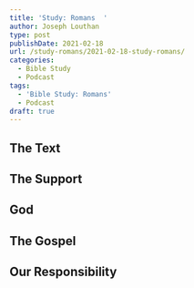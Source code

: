 ```yaml
---
title: 'Study: Romans  '
author: Joseph Louthan
type: post
publishDate: 2021-02-18
url: /study-romans/2021-02-18-study-romans/
categories:
  - Bible Study
  - Podcast
tags:
  - 'Bible Study: Romans'
  - Podcast
draft: true
---
```

## The Text



## The Support



## God



## The Gospel



## Our Responsibility



